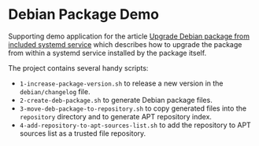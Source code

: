 # Debian Package Demo

Supporting demo application for the article [Upgrade Debian package from included systemd service](https://vkuzel.com/upgrade-debian-package-from-included-systemd-service) which describes how to upgrade the package from within a systemd service installed by the package itself.

The project contains several handy scripts:

* `1-increase-package-version.sh` to release a new version in the `debian/changelog` file.
* `2-create-deb-package.sh` to generate Debian package files.
* `3-move-deb-package-to-repository.sh` to copy generated files into the `repository` directory and to generate APT repository index.
* `4-add-repository-to-apt-sources-list.sh` to add the repository to APT sources list as a trusted file repository.
